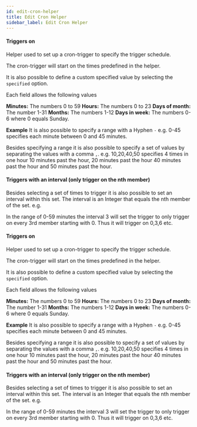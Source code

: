 ```yaml
---
id: edit-cron-helper
title: Edit Cron Helper
sidebar_label: Edit Cron Helper
---
```

#### Triggers on
Helper used to set up a cron-trigger to specify the trigger schedule.

The cron-trigger will start on the times predefined in the helper.

It is also possible to define a custom specified value by selecting the <code>specified</code> option.

Each field allows the following values

<b>Minutes:</b> The numbers 0 to 59
<b>Hours:</b> The numbers 0 to 23
<b>Days of month:</b> The number 1-31
<b>Months:</b> The numbers 1-12
<b>Days in week:</b> The numbers 0-6 where 0 equals Sunday.

<b>Example</b>
It is also possible to specify a range with a Hyphen <code>-</code> e.g.
0-45 specifies each minute between 0 and 45 minutes.

Besides specifying a range it is also possible to specify a set of values by separating the values with a comma <code>,</code>. e.g. 10,20,40,50 specifies 4 times in one hour 10 minutes past the hour, 20 minutes past the hour 40 minutes past the hour and 50 minutes past the hour.





#### Triggers with an interval (only trigger on the nth member)
Besides selecting a set of times to trigger it is also possible to set an interval within this set. The interval is an Integer that equals the nth member of the set. e.g.

In the range of 0-59 minutes the interval 3 will set the trigger to only trigger on every 3rd member starting with 0. Thus it will trigger on 0,3,6 etc.

#### Triggers on
Helper used to set up a cron-trigger to specify the trigger schedule.

The cron-trigger will start on the times predefined in the helper.

It is also possible to define a custom specified value by selecting the <code>specified</code> option.

Each field allows the following values

<b>Minutes:</b> The numbers 0 to 59
<b>Hours:</b> The numbers 0 to 23
<b>Days of month:</b> The number 1-31
<b>Months:</b> The numbers 1-12
<b>Days in week:</b> The numbers 0-6 where 0 equals Sunday.

<b>Example</b>
It is also possible to specify a range with a Hyphen <code>-</code> e.g.
0-45 specifies each minute between 0 and 45 minutes.

Besides specifying a range it is also possible to specify a set of values by separating the values with a comma <code>,</code>. e.g. 10,20,40,50 specifies 4 times in one hour 10 minutes past the hour, 20 minutes past the hour 40 minutes past the hour and 50 minutes past the hour.





#### Triggers with an interval (only trigger on the nth member)
Besides selecting a set of times to trigger it is also possible to set an interval within this set. The interval is an Integer that equals the nth member of the set. e.g.

In the range of 0-59 minutes the interval 3 will set the trigger to only trigger on every 3rd member starting with 0. Thus it will trigger on 0,3,6 etc.

